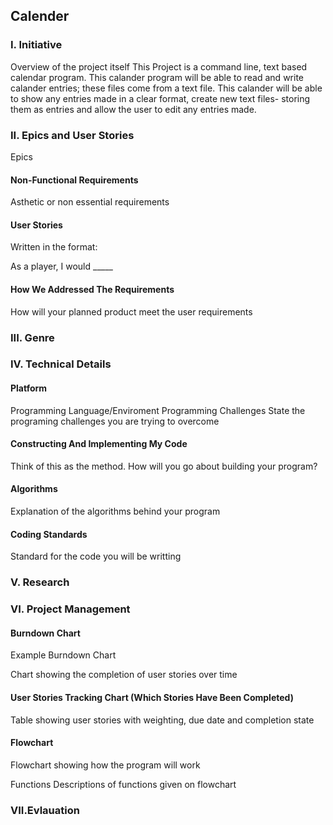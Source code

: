 ## Calender



### I. Initiative

Overview of the project itself
This Project is a command line, text based calendar program. This calander program will be able to read and write calander entries; these files come from a text file. This calander will be able to show any entries made in a clear format, create new text files- storing them as entries and allow the user to edit any entries made.

### II. Epics and User Stories

Epics


#### Non-Functional Requirements

Asthetic or non essential requirements

#### User Stories

Written in the format:

As a player, I would _____

#### How We Addressed The Requirements

How will your planned product meet the user requirements

### III. Genre


### IV. Technical Details

#### Platform

Programming Language/Enviroment
Programming Challenges
State the programing challenges you are trying to overcome

#### Constructing And Implementing My Code

Think of this as the method. How will you go about building your program?

#### Algorithms

Explanation of the algorithms behind your program


#### Coding Standards

Standard for the code you will be writting

### V. Research

### VI. Project Management

#### Burndown Chart

Example Burndown Chart

Chart showing the completion of user stories over time

#### User Stories Tracking Chart (Which Stories Have Been Completed)

Table showing user stories with weighting, due date and completion state

#### Flowchart

Flowchart showing how the program will work

Functions
Descriptions of functions given on flowchart

### VII.Evlauation
